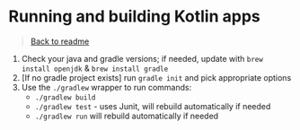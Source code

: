# Running and building Kotlin apps
> [Back to readme](../README.md)
1. Check your java and gradle versions; if needed, update with `brew install openjdk` & `brew install gradle`
2. [If no gradle project exists] run `gradle init` and pick appropriate options
3. Use the `./gradlew` wrapper to run commands:
    - `./gradlew build`
    - `./gradlew test` - uses Junit, will rebuild automatically if needed
    - `./gradlew run` will rebuild automatically if needed

